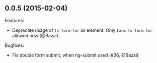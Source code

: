 ## 0.0.5 (2015-02-04)

Features:

  - Deprecate usage of `fs-form-for` as element. Only `form fs-form-for`
    allowed now (@Bazai).

Bugfixes:

  - Fix double form submit, when ng-submit used  (#36, @Bazai)
